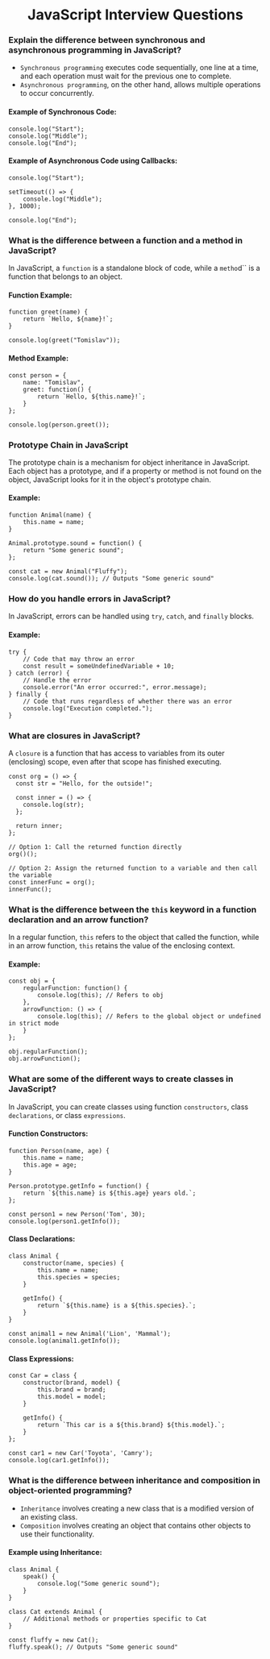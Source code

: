 <h1 align="center">JavaScript Interview Questions</h1>

### Explain the difference between synchronous and asynchronous programming in JavaScript?

- ``Synchronous programming`` executes code sequentially, one line at a time, and each operation must wait for the previous one to complete. 
- ``Asynchronous programming``, on the other hand, allows multiple operations to occur concurrently.

#### Example of Synchronous Code:
```
console.log("Start");
console.log("Middle");
console.log("End");
```

#### Example of Asynchronous Code using Callbacks:
```
console.log("Start");

setTimeout(() => {
    console.log("Middle");
}, 1000);

console.log("End");
```

### What is the difference between a function and a method in JavaScript?

In JavaScript, a ``function`` is a standalone block of code, while a ``metho``d`` is a function that belongs to an object.

#### Function Example:
```
function greet(name) {
    return `Hello, ${name}!`;
}

console.log(greet("Tomislav"));
```

#### Method Example:
```
const person = {
    name: "Tomislav",
    greet: function() {
        return `Hello, ${this.name}!`;
    }
};

console.log(person.greet());
```

### Prototype Chain in JavaScript
The prototype chain is a mechanism for object inheritance in JavaScript. Each object has a prototype, and if a property or method is not found on the object, JavaScript looks for it in the object's prototype chain.
#### Example:
```
function Animal(name) {
    this.name = name;
}

Animal.prototype.sound = function() {
    return "Some generic sound";
};

const cat = new Animal("Fluffy");
console.log(cat.sound()); // Outputs "Some generic sound"
```

### How do you handle errors in JavaScript?

In JavaScript, errors can be handled using ``try``, ``catch``, and ``finally`` blocks.

#### Example:
```
try {
    // Code that may throw an error
    const result = someUndefinedVariable + 10;
} catch (error) {
    // Handle the error
    console.error("An error occurred:", error.message);
} finally {
    // Code that runs regardless of whether there was an error
    console.log("Execution completed.");
}
```

### What are closures in JavaScript?

A ``closure`` is a function that has access to variables from its outer (enclosing) scope, even after that scope has finished executing.

```
const org = () => {
  const str = "Hello, for the outside!";
  
  const inner = () => {
    console.log(str);
  };
  
  return inner;
};

// Option 1: Call the returned function directly
org()(); 

// Option 2: Assign the returned function to a variable and then call the variable
const innerFunc = org();
innerFunc();
```

### What is the difference between the ``this`` keyword in a function declaration and an arrow function?

In a regular function, ``this`` refers to the object that called the function, while in an arrow function, ``this`` retains the value of the enclosing context.

#### Example:
```
const obj = {
    regularFunction: function() {
        console.log(this); // Refers to obj
    },
    arrowFunction: () => {
        console.log(this); // Refers to the global object or undefined in strict mode
    }
};

obj.regularFunction();
obj.arrowFunction();
```

### What are some of the different ways to create classes in JavaScript?
In JavaScript, you can create classes using function ``constructors``, class ``declarations``, or class ``expressions``.

#### Function Constructors:
```
function Person(name, age) {
    this.name = name;
    this.age = age;
}

Person.prototype.getInfo = function() {
    return `${this.name} is ${this.age} years old.`;
};

const person1 = new Person('Tom', 30);
console.log(person1.getInfo());
```

#### Class Declarations:
```
class Animal {
    constructor(name, species) {
        this.name = name;
        this.species = species;
    }

    getInfo() {
        return `${this.name} is a ${this.species}.`;
    }
}

const animal1 = new Animal('Lion', 'Mammal');
console.log(animal1.getInfo());
```

#### Class Expressions:
```
const Car = class {
    constructor(brand, model) {
        this.brand = brand;
        this.model = model;
    }

    getInfo() {
        return `This car is a ${this.brand} ${this.model}.`;
    }
};

const car1 = new Car('Toyota', 'Camry');
console.log(car1.getInfo());
```

### What is the difference between inheritance and composition in object-oriented programming?
- ``Inheritance`` involves creating a new class that is a modified version of an existing class. 
- ``Composition`` involves creating an object that contains other objects to use their functionality.

#### Example using Inheritance:
```
class Animal {
    speak() {
        console.log("Some generic sound");
    }
}

class Cat extends Animal {
    // Additional methods or properties specific to Cat
}

const fluffy = new Cat();
fluffy.speak(); // Outputs "Some generic sound"
```